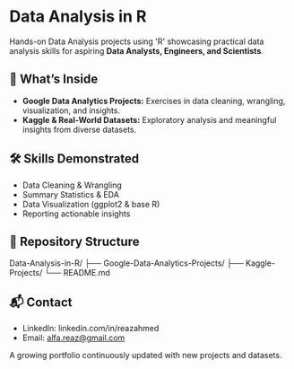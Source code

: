 # Data Analysis in R

Hands-on Data Analysis projects using 'R' showcasing practical data analysis skills for aspiring **Data Analysts, Engineers, and Scientists**.  

## 🚀 What’s Inside
- **Google Data Analytics Projects:** Exercises in data cleaning, wrangling, visualization, and insights.  
- **Kaggle & Real-World Datasets:** Exploratory analysis and meaningful insights from diverse datasets.  

## 🛠 Skills Demonstrated
- Data Cleaning & Wrangling  
- Summary Statistics & EDA  
- Data Visualization (ggplot2 & base R)  
- Reporting actionable insights  

## 📁 Repository Structure

Data-Analysis-in-R/
├── Google-Data-Analytics-Projects/
├── Kaggle-Projects/
└── README.md


## 📬 Contact
- LinkedIn: linkedin.com/in/reazahmed  
- Email: alfa.reaz@gmail.com

A growing portfolio continuously updated with new projects and datasets.
